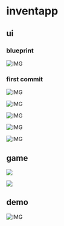 # inventapp

## ui

### blueprint
![IMG](https://i.hizliresim.com/WuMufr.png)

### first commit
![IMG](https://i.hizliresim.com/GOpPDK.png)

![IMG](https://i.hizliresim.com/ptrn3p.png)

![IMG](https://i.hizliresim.com/bneKhL.png)

![IMG](https://i.hizliresim.com/rLXJiZ.png)

![IMG](https://i.hizliresim.com/tBIRQG.png)

## game

![](https://i.hizliresim.com/NmUmvB.png)

![](https://i.hizliresim.com/3de6sw.png)


## demo
![IMG](https://i.imgur.com/bUm264j.gif)
